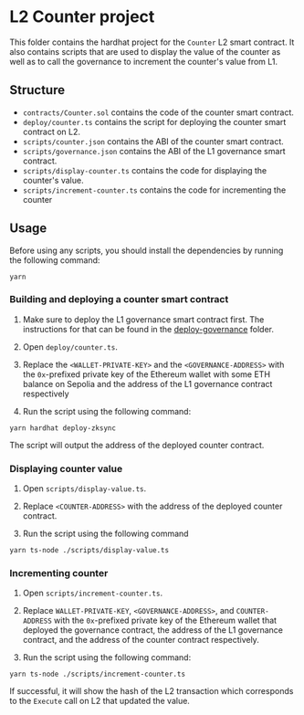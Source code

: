# L2 Counter project

This folder contains the hardhat project for the `Counter` L2 smart contract. It also contains scripts that are used to display the value of the counter as well as to call the governance to increment the counter's value from L1.

## Structure

- `contracts/Counter.sol` contains the code of the counter smart contract.
- `deploy/counter.ts` contains the script for deploying the counter smart contract on L2.
- `scripts/counter.json` contains the ABI of the counter smart contract.
- `scripts/governance.json` contains the ABI of the L1 governance smart contract.
- `scripts/display-counter.ts` contains the code for displaying the counter's value.
- `scripts/increment-counter.ts` contains the code for incrementing the counter

## Usage

Before using any scripts, you should install the dependencies by running the following command:

```
yarn
```

### Building and deploying a counter smart contract

1. Make sure to deploy the L1 governance smart contract first. The instructions for that can be found in the [deploy-governance](../deploy-governance) folder.

2. Open `deploy/counter.ts`.

3. Replace the `<WALLET-PRIVATE-KEY>` and the `<GOVERNANCE-ADDRESS>` with the `0x`-prefixed private key of the Ethereum wallet with some ETH balance on Sepolia and the address of the L1 governance contract respectively

4. Run the script using the following command:

```
yarn hardhat deploy-zksync
```

The script will output the address of the deployed counter contract.

### Displaying counter value

1. Open `scripts/display-value.ts`.

2. Replace `<COUNTER-ADDRESS>` with the address of the deployed counter contract.

3. Run the script using the following command

```
yarn ts-node ./scripts/display-value.ts
```

### Incrementing counter

1. Open `scripts/increment-counter.ts`.

2. Replace `WALLET-PRIVATE-KEY`, `<GOVERNANCE-ADDRESS>`, and `COUNTER-ADDRESS` with the `0x`-prefixed private key of the Ethereum wallet that deployed the governance contract, the address of the L1 governance contract, and the address of the counter contract respectively.

3. Run the script using the following command:

```
yarn ts-node ./scripts/increment-counter.ts
```

If successful, it will show the hash of the L2 transaction which corresponds to the `Execute` call on L2 that updated the value.
